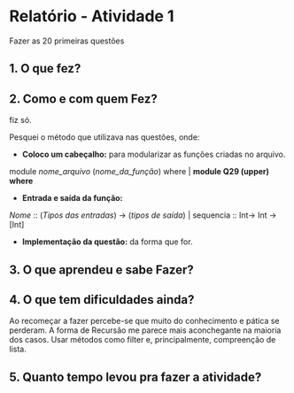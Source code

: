 # Relatório - Atividade 1

Fazer as 20 primeiras questões

## 1. **O que fez?**

## 2. **Como e com quem Fez?**

fiz só.

Pesquei o método que utilizava nas questões, onde:

* **Coloco um cabeçalho:**
para modularizar as funções criadas no arquivo.

module *nome_arquivo* (*nome_da_função*) where |
**module Q29 (upper) where**


* **Entrada e saída da função:**

*Nome* :: (*Tipos das entradas*) -> (*tipos de saída*)
| sequencia :: Int-> Int -> [Int]

* **Implementação da questão:** da forma que for.


## 3. **O que aprendeu e sabe Fazer?**



## 4. **O que tem dificuldades ainda?**

Ao recomeçar a fazer percebe-se que muito do conhecimento e pática se perderam. A forma de Recursão me parece mais aconchegante na maioria dos casos. Usar métodos como filter e, principalmente, compreenção de lista. 


## 5. **Quanto tempo levou pra fazer a atividade?**